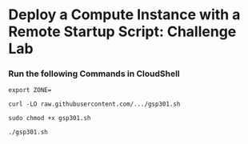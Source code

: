 # Deploy a Compute Instance with a Remote Startup Script: Challenge Lab

### Run the following Commands in CloudShell

```
export ZONE=
```
```
curl -LO raw.githubusercontent.com/.../gsp301.sh

sudo chmod +x gsp301.sh

./gsp301.sh
```
